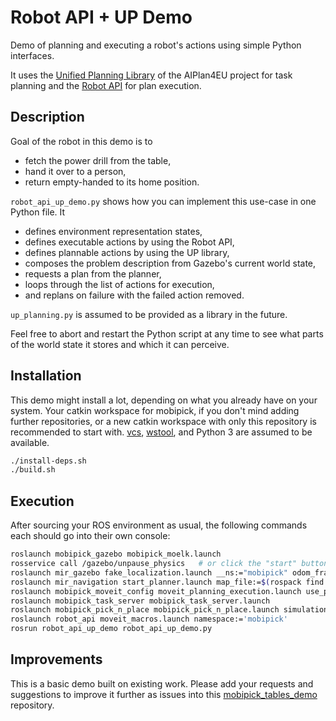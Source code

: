 # Robot API + UP Demo

Demo of planning and executing a robot's actions using simple Python interfaces.

It uses the [Unified Planning Library](https://github.com/aiplan4eu/unified-planning)
of the AIPlan4EU project for task planning and the [Robot API](https://git.ni.dfki.de/asung/robot_api/)
for plan execution.

## Description

Goal of the robot in this demo is to

- fetch the power drill from the table,
- hand it over to a person,
- return empty-handed to its home position.

`robot_api_up_demo.py` shows how you can implement this use-case in one Python file. It

- defines environment representation states,
- defines executable actions by using the Robot API,
- defines plannable actions by using the UP library,
- composes the problem description from Gazebo's current world state,
- requests a plan from the planner,
- loops through the list of actions for execution,
- and replans on failure with the failed action removed.

`up_planning.py` is assumed to be provided as a library in the future.

Feel free to abort and restart the Python script at any time to see what parts
of the world state it stores and which it can perceive.

## Installation

This demo might install a lot, depending on what you already have on your
system. Your catkin workspace for mobipick, if you don't mind adding further
repositories, or a new catkin workspace with only this repository is
recommended to start with. [vcs](https://pypi.org/project/vcstool/),
[wstool](http://wiki.ros.org/wstool), and Python 3 are assumed to be available.

```bash
./install-deps.sh
./build.sh
```

## Execution

After sourcing your ROS environment as usual, the following commands each should go into their own console:

```bash
roslaunch mobipick_gazebo mobipick_moelk.launch
rosservice call /gazebo/unpause_physics   # or click the "start" button in the Gazebo GUI
roslaunch mir_gazebo fake_localization.launch __ns:="mobipick" odom_frame_id:="mobipick/odom" base_frame_id:="mobipick/base_footprint"
roslaunch mir_navigation start_planner.launch map_file:=$(rospack find pbr_maps)/maps/moelk/pbr_robot_lab.yaml prefix:="mobipick/"
roslaunch mobipick_moveit_config moveit_planning_execution.launch use_pointcloud:=true simulation:=true
roslaunch mobipick_task_server mobipick_task_server.launch
roslaunch mobipick_pick_n_place mobipick_pick_n_place.launch simulation:=true
roslaunch robot_api moveit_macros.launch namespace:='mobipick'
rosrun robot_api_up_demo robot_api_up_demo.py
```

## Improvements

This is a basic demo built on existing work. Please add your requests and
suggestions to improve it further as issues into this
[mobipick_tables_demo](https://git.ni.dfki.de/mobipick/mobipick_tables_demo)
repository.
